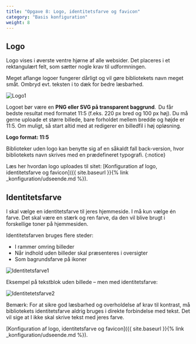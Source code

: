 ```yaml
---
title: "Opgave 8: Logo, identitetsfarve og favicon"
category: "Basis konfiguration"
weight: 8
---
```


## Logo

Logo vises i øverste ventre hjørne af alle websider. Det placeres i et rektangulært felt, som sætter nogle krav til udformningen. 

Meget aflange logoer fungerer dårligt og vil gøre bibliotekets navn meget småt. Ombryd evt. teksten i to dæk for bedre læsbarhed.

![Logo1](https://github.com/danskernesdigitalebibliotek/folkebibliotekernes_cms_manual/assets/1641342/2e9b1a4a-e230-4c40-b7ef-3cce79bda76d)

Logoet bør være en **PNG eller SVG på transparent baggrund**. 
Du får bedste resultat med formatet 11:5 (f.eks. 220 px bred og 100 px høj). Du må gerne uploade et større billede, bare forholdet mellem bredde og højde er 11:5. Om muligt, så start altid med at redigerer en billedfil i høj opløsning.

**Logo format: 11:5** 

Biblioteker uden logo kan benytte sig af en såkaldt fall back-version, hvor bibliotekets navn skrives med en prædefineret typografi. 
{:notice}

Læs her hvordan logo uploades til sitet: [Konfiguration af logo, identitetsfarve og favicon]({{ site.baseurl }}{% link _konfiguration/udseende.md %}). 

## Identitetsfarve
I skal vælge en identitetsfarve til jeres hjemmeside. I må kun vælge én farve. Det skal være en stærk og ren farve, da den vil blive brugt i forskellige toner på hjemmesiden.

Identitetsfarven bruges flere steder:
- I rammer omring billeder
- Når indhold uden billeder skal præsenteres i oversigter
- Som bagrundsfarve på ikoner

![Identitetsfarve1](https://github.com/danskernesdigitalebibliotek/folkebibliotekernes_cms_manual/assets/1641342/d9a434d6-8079-4e0c-95bd-dc3db3e3b9fd)

Eksempel på tekstblok uden billede – men med identitetsfarve: 

![Identitetetsfarve2](https://github.com/danskernesdigitalebibliotek/folkebibliotekernes_cms_manual/assets/1641342/5129bb24-db5b-4e7c-aa8c-7ae7a554e928)

Bemærk: For at sikre god læsbarhed og overholdelse af krav til kontrast, må bibliotekets identitetsfarve aldrig bruges i direkte forbindelse med tekst. Det vil sige at I ikke skal skrive tekst med jeres farve.

[Konfiguration af logo, identitetsfarve og favicon]({{ site.baseurl }}{% link _konfiguration/udseende.md %}).
